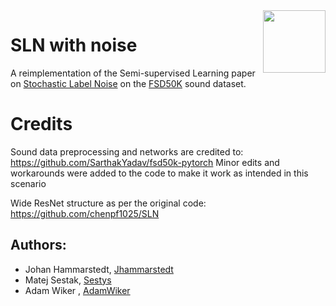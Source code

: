 <img src="https://www.ashevillenc.gov/wp-content/uploads/2018/11/noise-illustration-1024x710.jpg" align="right" height="100px" widht="100px">

# SLN with noise

A reimplementation of the Semi-supervised Learning paper on [Stochastic Label Noise](https://github.com/chenpf1025/SLN) on the [FSD50K](https://arxiv.org/abs/2010.00475)
sound dataset.


# Credits

Sound data preprocessing and networks are credited to: https://github.com/SarthakYadav/fsd50k-pytorch
Minor edits and workarounds were added to the code to make it work as intended in this scenario

Wide ResNet structure as per the original code: https://github.com/chenpf1025/SLN


## Authors:
* Johan Hammarstedt, [Jhammarstedt](https://github.com/jhammarstedt)
* Matej Sestak, [Sestys](https://github.com/sestys)
* Adam Wiker , [AdamWiker](https://github.com/AdamWiker)

